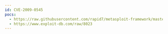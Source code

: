 ```yaml
---
id: CVE-2009-0545
pocs:
  - https://raw.githubusercontent.com/rapid7/metasploit-framework/master/modules/exploits/unix/webapp/zeroshell_exec.rb
  - https://www.exploit-db.com/raw/8023
---
```


